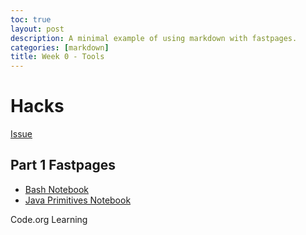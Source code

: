 ```yaml
---
toc: true
layout: post
description: A minimal example of using markdown with fastpages.
categories: [markdown]
title: Week 0 - Tools
---
```


# Hacks

[Issue](https://github.com/SanjayB06/tri1fastpages/issues/3)

## Part 1 Fastpages

- [Bash Notebook](https://kar722.github.io/fastpages/2022/08/28/Bash-Jupyter-Notebook.html)
- [Java Primitives Notebook](https://kar722.github.io/fastpages/2022/08/28/Java-Primitives-Jupyter-Notebook.html)

Code.org Learning

